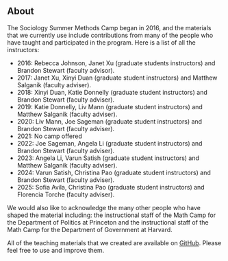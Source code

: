 ## About

The Sociology Summer Methods Camp began in 2016, and the materials that we currently use include contributions from many of the people who have taught and participated in the program.  Here is a list of all the instructors:

- 2016: Rebecca Johnson, Janet Xu (graduate students instructors) and Brandon Stewart (faculty advisor).
- 2017: Janet Xu, Xinyi Duan (graduate student instructors) and Matthew Salganik (faculty adviser).
- 2018: Xinyi Duan, Katie Donnelly (graduate student instructors) and Brandon Stewart (faculty adviser).
- 2019: Katie Donnelly, Liv Mann (graduate student instructors) and Matthew Salganik (faculty adviser).
- 2020: Liv Mann, Joe Sageman (graduate student instructors) and Brandon Stewart (faculty adviser).
- 2021: No camp offered
- 2022: Joe Sageman, Angela Li (graduate student instructors) and Brandon Stewart (faculty adviser).
- 2023: Angela Li, Varun Satish (graduate student instructors) and Matthew Salganik (faculty adviser).
- 2024: Varun Satish, Christina Pao (graduate student instructors) and Brandon Stewart (faculty adviser).
- 2025: Sofia Avila, Christina Pao (graduate student instructors) and Florencia Torche (faculty adviser).

We would also like to acknowledge the many other people who have shaped the material including: the instructional staff of the Math Camp for the Department of Politics at Princeton and the instructional staff of the Math Camp for the Department of Government at Harvard.

All of the teaching materials that we created are available on [GitHub](https://github.com/bstewart/princeton_methods_camp). Please feel free to use and improve them.
